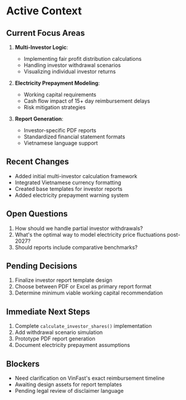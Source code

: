 # Active Context

## Current Focus Areas
1. **Multi-Investor Logic**:
   - Implementing fair profit distribution calculations
   - Handling investor withdrawal scenarios
   - Visualizing individual investor returns

2. **Electricity Prepayment Modeling**:
   - Working capital requirements
   - Cash flow impact of 15+ day reimbursement delays
   - Risk mitigation strategies

3. **Report Generation**:
   - Investor-specific PDF reports
   - Standardized financial statement formats
   - Vietnamese language support

## Recent Changes
- Added initial multi-investor calculation framework
- Integrated Vietnamese currency formatting
- Created base templates for investor reports
- Added electricity prepayment warning system

## Open Questions
1. How should we handle partial investor withdrawals?
2. What's the optimal way to model electricity price fluctuations post-2027?
3. Should reports include comparative benchmarks?

## Pending Decisions
1. Finalize investor report template design
2. Choose between PDF or Excel as primary report format
3. Determine minimum viable working capital recommendation

## Immediate Next Steps
1. Complete `calculate_investor_shares()` implementation
2. Add withdrawal scenario simulation
3. Prototype PDF report generation
4. Document electricity prepayment assumptions

## Blockers
- Need clarification on VinFast's exact reimbursement timeline
- Awaiting design assets for report templates
- Pending legal review of disclaimer language
